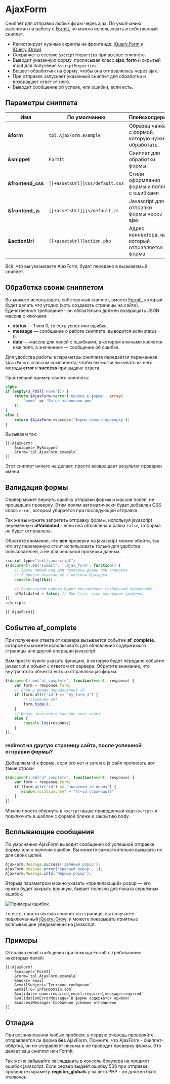 # AjaxForm

Cниппет для отправки любых форм через ajax. По умолчанию рассчитан на работу с [FormIt](https://docs.modx.com/current/en/extras/formit), но можно использовать и собственный сниппет.

* Регистрирует нужные скрипты на фронтенде: [jQuery.Form](http://malsup.com/jquery/form/) и [jQuery.jGrowl](http://plugins.jquery.com/jgrowl/).
* Сохраняет в сессию `$scriptProperties` при вызове сниппета.
* Выводит указанную форму, прописывая класс **ajax_form** и скрытый input для получения `$scriptProperties`.
* Вешает обработчик на форму, чтобы она отправлялась через ajax.
* При отправке запускает указанный сниппет для обработки и возвращает ответ от него.
* Выводит сообщение об успехе, или ошибки, если есть.

## Параметры сниппета

| Имя               | По умолчанию                  | Плейсхолдеры                                      |
| ----------------- | ----------------------------- | ------------------------------------------------- |
| **&form**         | `tpl.AjaxForm.example`          | Образец чанка с формой, которую нужно обработать. |
| **&snippet**      | `FormIt`                        | Сниппет для обработки формы.                      |
| **&frontend_css** | `[[+assetsUrl]]css/default.css` | Стили оформления формы и полей с ошибками         |
| **&frontend_js**  | `[[+assetsUrl]]js/default.js`   | Javascript для отправки формы через ajax          |
| **&actionUrl**    | `[[+assetsUrl]]action.php`      | Адрес коннектора, на который отправляется форма   |

Всё, что вы указываете AjaxForm, будет передано в вызываемый сниппет.

## Обработка своим сниппетом

Вы можете использовать собственный сниппет, вместо [FormIt](https://docs.modx.com/current/en/extras/formit), который будет делать что угодно (хоть создавать страницы на сайте).
Единственное требование - он обязательно должен возвращать JSON массив с ключами:

* **status** — 1 или 0, то есть успех или ошибка.
* **message** — сообщение о работе сниппета, выводится если status = 0.
* **data** — массив для полей с ошибками, в котором ключами является имя поля, а значением — сообщение об ошибке.

Для удобства работы в параметры сниппета передаётся переменная `$AjaxForm` с классом компонента, чтобы вы могли вызывать из него методы **error** и **success** при выдаче ответа.

Простейший пример своего сниппета:

```php
<?php
if (empty($_POST['name'])) {
    return $AjaxForm->error('Ошибки в форме', array(
        'name' => 'Вы не заполнили имя'
    ));
}
else {
    return $AjaxForm->success('Форма прошла проверку');
}
```

Вызываем так:

```modx
[[!AjaxForm?
    &snippet=`MySnippet`
    &form=`tpl.AjaxForm.example`
]]
```

Этот сниппет ничего не делает, просто возвращает результат проверки имени.

## Валидация формы

Сервер может вернуть ошибку отправки формы и массив полей, не прошедших проверку.
Этим полям автоматически будет добавлен CSS класс `error`, который убирается при последующей отправке.

Так же вы можете запретить отправку формы, используя javascript переменную **afValidated** - если она объявлена и равна `false`, то форма не будет отправлена.

Обратите внимание, что **все** проверки на javascript можно обойти, так что эту переменную стоит использовать только для удобства пользователей, а не для реальной проверки данных.

```javascript
<script type="text/javascript">
$(document).on('submit', '.ajax_form', function() {
    // Здесь любой код для проверки формы при отправке
    // Я просто печатаю её в консоли бразуреа
    console.log(this);

    // Результатом работы будет выставление глобальной переменной
    afValidated = false; // Или true, если валидация пройдена
});
</script>

[[!AjaxForm]]
```

## Событие af_complete

При получении ответа от сервера вызывается событие **af_complete**, которое вы можете использовать для обновления содержимого страницы или другой операции javascript.

Вам просто нужно указать функцию, в которую будет передано событие javascript и объект с ответом от сервера. Обратите внимание, что внутри этого объекта есть и отправляющая форма.

```javascript
$(document).on('af_complete', function(event, response) {
    var form = response.form;
    // Если у формы определённый id
    if (form.attr('id') == 'my_form_3') {
        // Скрываем её!
        form.hide();
    }
    // Иначе печатаем в консоль весь ответ
    else {
        console.log(response)
    }
});
```

### redirect на другую страницу сайта, после успешной отправки формы?

Добавляем id к форме, если его нет и затем в js файл прописать вот такие строки

```javascript
$(document).on('af_complete', function(event, response) {
    var form = response.form;
    if (form.attr('id') == 'значение id формы') {
       window.location.href = "[[~id страницы]]"
    }
});
```

Можно просто обернуть в `<script>`выше приведенный код`</script>` и подключить в шаблон с формой ближе к закрытию body.

## Всплывающие сообщения

По умолчанию AjaxForm выводит сообщения об успешной отправке формы или о наличии ошибок.
Вы можете самостоятельно вызывать их для своих целей:

```javascript
AjaxForm.Message.success('Зеленый popup');
AjaxForm.Message.error('Красный popup', 1);
AjaxForm.Message.info('Черный popup');
```

Вторым параметром можно указать «прилипающий» popup — его нужно будет закрыть вручную, бывает полезно для показа серьёзных ошибок.

![Примеры ошибок](https://file.modx.pro/files/3/a/7/3a7b381f65837b330aaadf73b8b6282c.png)

То есть, просто вызвав сниппет на странице, вы получаете подключенный [jQuery.jGrowl](http://plugins.jquery.com/jgrowl/) и можете показывать приятные всплывающие уведомления на javascript.

## Примеры

Отправка email сообщения при помощи FormIt с требованием некоторых полей:

```modx
[[!AjaxForm?
    &snippet=`FormIt`
    &form=`tpl.AjaxForm.example`
    &hooks=`email`
    &emailSubject=`Тестовое сообщение`
    &emailTo=`info@domain.com`
    &validate=`name:required,email:required,message:required`
    &validationErrorMessage=`В форме содержатся ошибки!`
    &successMessage=`Сообщение успешно отправлено`
]]
```

## Отладка

При возникновении любых проблем, в первую очередь проверяйте, отправляется ли форма **без** AjaxForm.
Помните, что AjaxForm - сниппет-обёртка, он не отправляет письма и не проводит проверку формы. Это делает ваш сниппет или FormIt.

Так же не забывайте заглядывать в консоль браузера на предмет ошибок javascript.
Если сервер выдаёт ошибку 500 при отправке, проверьте параметр **register_globals** у вашего PHP - он должен быть отключен.
